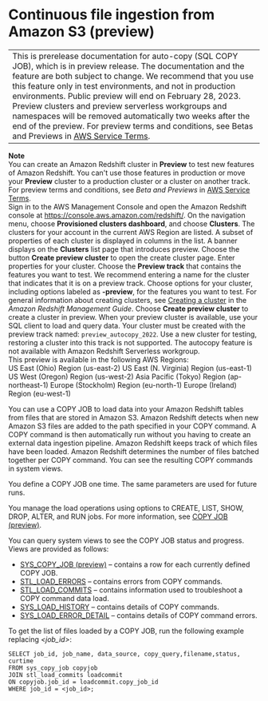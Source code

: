 # Continuous file ingestion from Amazon S3 \(preview\)<a name="loading-data-copy-job"></a>


|  | 
| --- |
| This is prerelease documentation for auto\-copy \(SQL COPY JOB\), which is in preview release\. The documentation and the feature are both subject to change\. We recommend that you use this feature only in test environments, and not in production environments\. Public preview will end on February 28, 2023\. Preview clusters and preview serverless workgroups and namespaces will be removed automatically two weeks after the end of the preview\. For preview terms and conditions, see Betas and Previews in [AWS Service Terms](https://aws.amazon.com/service-terms/)\.   | 

**Note**  
You can create an Amazon Redshift cluster in **Preview** to test new features of Amazon Redshift\. You can't use those features in production or move your **Preview** cluster to a production cluster or a cluster on another track\. For preview terms and conditions, see *Beta and Previews* in [AWS Service Terms](https://aws.amazon.com/service-terms/)\.  
Sign in to the AWS Management Console and open the Amazon Redshift console at [https://console\.aws\.amazon\.com/redshift/](https://console.aws.amazon.com/redshift/)\.
On the navigation menu, choose **Provisioned clusters dashboard**, and choose **Clusters**\. The clusters for your account in the current AWS Region are listed\. A subset of properties of each cluster is displayed in columns in the list\.
A banner displays on the **Clusters** list page that introduces preview\. Choose the button **Create preview cluster** to open the create cluster page\.
Enter properties for your cluster\. Choose the **Preview track** that contains the features you want to test\. We recommend entering a name for the cluster that indicates that it is on a preview track\. Choose options for your cluster, including options labeled as **\-preview**, for the features you want to test\. For general information about creating clusters, see [Creating a cluster](https://docs.aws.amazon.com/redshift/latest/mgmt/managing-clusters-console.html#create-cluster) in the *Amazon Redshift Management Guide*\.
Choose **Create preview cluster** to create a cluster in preview\.
When your preview cluster is available, use your SQL client to load and query data\.
Your cluster must be created with the preview track named: `preview_autocopy_2022`\. Use a new cluster for testing, restoring a cluster into this track is not supported\. The autocopy feature is not available with Amazon Redshift Serverless workgroup\.  
This preview is available in the following AWS Regions:  
US East \(Ohio\) Region \(us\-east\-2\)
US East \(N\. Virginia\) Region \(us\-east\-1\)
US West \(Oregon\) Region \(us\-west\-2\) 
Asia Pacific \(Tokyo\) Region \(ap\-northeast\-1\)
Europe \(Stockholm\) Region \(eu\-north\-1\)
Europe \(Ireland\) Region \(eu\-west\-1\)

You can use a COPY JOB to load data into your Amazon Redshift tables from files that are stored in Amazon S3\. Amazon Redshift detects when new Amazon S3 files are added to the path specified in your COPY command\. A COPY command is then automatically run without you having to create an external data ingestion pipeline\. Amazon Redshift keeps track of which files have been loaded\. Amazon Redshift determines the number of files batched together per COPY command\. You can see the resulting COPY commands in system views\.

You define a COPY JOB one time\. The same parameters are used for future runs\.

You manage the load operations using options to CREATE, LIST, SHOW, DROP, ALTER, and RUN jobs\. For more information, see [COPY JOB \(preview\)](r_COPY-JOB.md)\.

You can query system views to see the COPY JOB status and progress\. Views are provided as follows:
+ [SYS\_COPY\_JOB \(preview\)](SYS_COPY_JOB.md) – contains a row for each currently defined COPY JOB\.
+ [STL\_LOAD\_ERRORS](r_STL_LOAD_ERRORS.md) – contains errors from COPY commands\.
+ [STL\_LOAD\_COMMITS](r_STL_LOAD_COMMITS.md) – contains information used to troubleshoot a COPY command data load\.
+ [SYS\_LOAD\_HISTORY](SYS_LOAD_HISTORY.md) – contains details of COPY commands\.
+ [SYS\_LOAD\_ERROR\_DETAIL](SYS_LOAD_ERROR_DETAIL.md) – contains details of COPY command errors\.

To get the list of files loaded by a COPY JOB, run the following example replacing *<job\_id>*:

```
SELECT job_id, job_name, data_source, copy_query,filename,status, curtime
FROM sys_copy_job copyjob
JOIN stl_load_commits loadcommit
ON copyjob.job_id = loadcommit.copy_job_id
WHERE job_id = <job_id>;
```